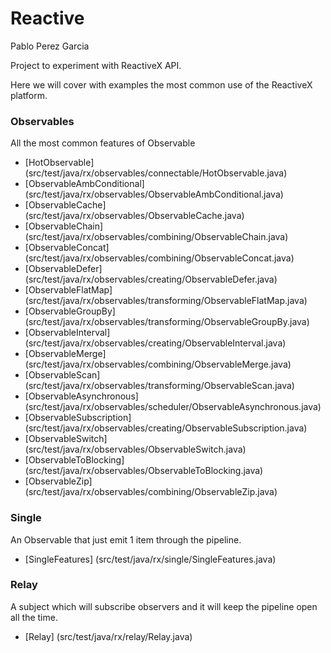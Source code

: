 # Reactive
Pablo Perez Garcia 

Project to experiment with ReactiveX API.

Here we will cover with examples the most common use of the ReactiveX platform.


### Observables

All the most common features of Observable

* [HotObservable] (src/test/java/rx/observables/connectable/HotObservable.java)
* [ObservableAmbConditional] (src/test/java/rx/observables/ObservableAmbConditional.java)
* [ObservableCache] (src/test/java/rx/observables/ObservableCache.java)
* [ObservableChain] (src/test/java/rx/observables/combining/ObservableChain.java)
* [ObservableConcat] (src/test/java/rx/observables/combining/ObservableConcat.java)
* [ObservableDefer] (src/test/java/rx/observables/creating/ObservableDefer.java)
* [ObservableFlatMap] (src/test/java/rx/observables/transforming/ObservableFlatMap.java)
* [ObservableGroupBy] (src/test/java/rx/observables/transforming/ObservableGroupBy.java)
* [ObservableInterval] (src/test/java/rx/observables/creating/ObservableInterval.java)
* [ObservableMerge] (src/test/java/rx/observables/combining/ObservableMerge.java)
* [ObservableScan] (src/test/java/rx/observables/transforming/ObservableScan.java)
* [ObservableAsynchronous] (src/test/java/rx/observables/scheduler/ObservableAsynchronous.java)
* [ObservableSubscription] (src/test/java/rx/observables/creating/ObservableSubscription.java)
* [ObservableSwitch] (src/test/java/rx/observables/ObservableSwitch.java)
* [ObservableToBlocking] (src/test/java/rx/observables/ObservableToBlocking.java)
* [ObservableZip] (src/test/java/rx/observables/combining/ObservableZip.java)


### Single

An Observable that just emit 1 item through the pipeline.

* [SingleFeatures] (src/test/java/rx/single/SingleFeatures.java)

### Relay

A subject which will subscribe observers and it will keep the pipeline open all the time.

* [Relay] (src/test/java/rx/relay/Relay.java)